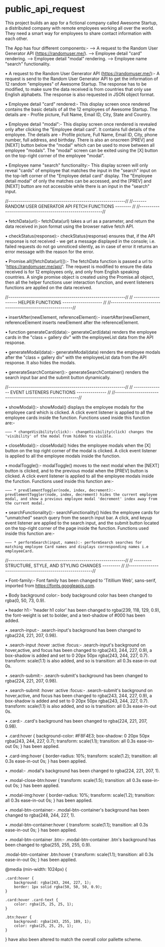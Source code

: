 # public_api_request

This project builds an app for a fictional company called Awesome Startup, a distributed company with remote employees working all over the world. They need a smart way for employees to share contact information with each other.

The App has four different components:-
–> A request to the Random User Generator API (https://randomuser.me/).
–> Employee detail "card" rendering.
–> Employee detail "modal" rendering.
–> Employee name "search" functionality.

• A request to the Random User Generator API (https://randomuser.me/):- A request is send to the Random User Generator API to get the information of 12 random "employees" of Awesome Startup. The response has to be modified, to make sure the data received is from countries that only use English alphabets. The response is also requested in JSON object format.

• Employee detail "card" rendered:- This display screen once rendered contains the basic details of all the 12 employees of Awesome Startup. The details are - Profile picture, Full Name, Email ID, City, State and Country.

• Employee detail "modal":- This display screen once rendered is revealed only after clicking the "Employee detail card". It contains full details of the employee. The details are - Profile picture, Full Name, Email ID, City, phone number, full address, and birthday.
There is also an onscreen [PREV] and [NEXT] button below the "modal" which can be used to move between all employee "modals". The "modal" screen can be exited using the [X] button on the top-right corner of the employee "modal".

• Employee name "search" functionality:- This display screen will only reveal "cards" of employee that matches the input in the "search" input on the top-left corner of the "Employee detail card" display. The "Employee detail modal" of only the matches can be accessed, and the [PREV] and [NEXT] button are not accessible while there is an input in the "search" input.

//-----------------------------------------------------------//
//------- RANDOM USER GENERATOR API FETCH FUNCTIONS -------- //
//-----------------------------------------------------------//

• fetchData(url):- fetchData(url) takes a url as a parameter, and return the data received in json format using the browser native fetch API.

• checkStatus(response):- checkStatus(response) ensures that, if the API response is not received - we get a message displayed in the console; i.e. failed requests do not go unnoticed silently, as in case of error it returns an error message with the reason for the error.

• Promise.all([fetchData(url)]):- The fetchData function is passed a url to 'https://randomuser.me/api/'. The request is modified to ensure the data received is for 12 employees only, and only from English speaking countries. A single promise object is created using the Promise.all object, then all the helper functions user interaction function, and event listeners functions are applied on the data received.

//-----------------------------------------------------------//
// ------------------- HELPER FUNCTIONS -------------------- //
//-----------------------------------------------------------//

• insertAfter(newElement, referenceElement):- insertAfter(newElement, referenceElement inserts newElement after the referenceElement.

• function generateCard(data):- generateCard(data) renders the employee cards in the "class = gallery div" with the employeeList data from the API response.

• generateModal(data):- generateModal(data) renders the employee modals after the "class = gallery div" with the employeeList data from the API response. It also hides the modals.

• generateSearchContainer():- generateSearchContainer() renders the search input bar and the submit button dynamically.

//-----------------------------------------------------------//
// --------------- EVENT LISTENERS FUNCTIONS --------------- //
//-----------------------------------------------------------//

• showModal():- showModal() displays the employee modals for the employee card which is clicked. A click event listener is applied to all the employee cards inside the function. Functions used inside this function are:-

    ––– * changeVisibility(click):- changeVisibility(click) changes the 'visibility' of the modal from hidden to visible.

• closeModal():- closeModal() hides the employee modals when the [X] button on the top right corner of the modal is clicked. A click event listener is applied to all the employee modals inside the function.

• modalToggle():- modalToggle() moves to the next modal when the [NEXT] button is clicked, and to the previous modal when the [PREV] button is clicked. A click event listener is applied to all the employee modals inside the function. Functions used inside this function are:-

    ––– * prevElementToggler(node, index, decrement):- prevElementToggler(node, index, decrement) hides the current employee modal, and show a previous employee modal 'decrement' index away from the current modal.

• searchFunctionality():- searchFunctionality() hides the employee cards for "unmatched" search query from the search input bar. A click, and keyup event listener are applied to the search input, and the submit button located on the top-right corner of the page inside the function. Functions used inside this function are:-

    ––– * performSearch(input, names):- performSearch searches for matching employee Card names and displays corresponding names i.e employeeCard.

//-----------------------------------------------------------//
// --------- STRUCTURE, STYLE, AND STYLING CHANGES --------- //
//-----------------------------------------------------------//

• Font-family:- Font family has been changed to 'Titillium Web', sans-serif, imported from https://fonts.googleapis.com.

• Body background color:- body background color has been changed to rgba(0, 50, 73, 0.9).

• header h1:- 'header h1 color' has been changed to rgba(239, 118, 129, 0.9), the font-weight is set to bolder, and a text-shadow of #000 has been added.

• .search-input:- .search-input's background has been changed to rgba(224, 221, 207, 0.98).

• .search-input
:hover
:active
:focus:-
.search-input's background on hover,active, and focus has been changed to rgba(243, 244, 227, 0.9), a box-shadow is added and set to 0 20px 50px rgba(243, 244, 227, 0.7). transform: scale(1.1) is also added, and so is transition: all 0.3s ease-in-out 0s.

• .search-submit:- .search-submit's background has been changed to rgba(224, 221, 207, 0.98).

• .search-submit
:hover
:active
:focus:-
.search-submit's background on hover,active, and focus has been changed to rgba(243, 244, 227, 0.9), a box-shadow is added and set to 0 20px 50px rgba(243, 244, 227, 0.7). transform: scale(1.1) is also added, and so is transition: all 0.3s ease-in-out 0s.

• .card:- .card's background has been changed to rgba(224, 221, 207, 0.98).

• .card:hover {
background-color: #F8F4E3;
box-shadow: 0 20px 50px rgba(243, 244, 227, 0.7);
transform: scale(1.1);
transition: all 0.3s ease-in-out 0s;
} has been applied.

• .card-img:hover {
border-radius: 10%;
transform: scale(1.2);
transition: all 0.3s ease-in-out 0s;
} has been applied.

• .modal:- .modal's background has been changed to rgba(224, 221, 207, 1).

• .modal-close-btn:hover {
transform: scale(1.5);
transition: all 0.3s ease-in-out 0s;
} has been applied.

• .modal-img:hover {
border-radius: 10%;
transform: scale(1.2);
transition: all 0.3s ease-in-out 0s;
} has been applied.

• .modal-btn-container:- .modal-btn-container's background has been changed to rgba(248, 244, 227, 1).

• .modal-btn-container:hover {
transform: scale(1.1);
transition: all 0.3s ease-in-out 0s;
} has been applied.

• .modal-btn-container .btn:- .modal-btn-container .btn's background has been changed to rgba(255, 255, 255, 0.9).

.modal-btn-container .btn:hover {
transform: scale(1.1);
transition: all 0.3s ease-in-out 0s;
} has been applied.

@media (min-width: 1024px) {

    .card:hover {
        background: rgba(243, 244, 227, 1);
        border: 1px solid rgba(50, 50, 50, 0.9);
    }

    .card:hover .card-text {
        color: rgba(25, 25, 25, 1);
    }

    .btn:hover {
        background: rgba(243, 255, 189, 1);
        color: rgba(25, 25, 25, 1);
    }

} have also been altered to match the overall color pallette scheme.
